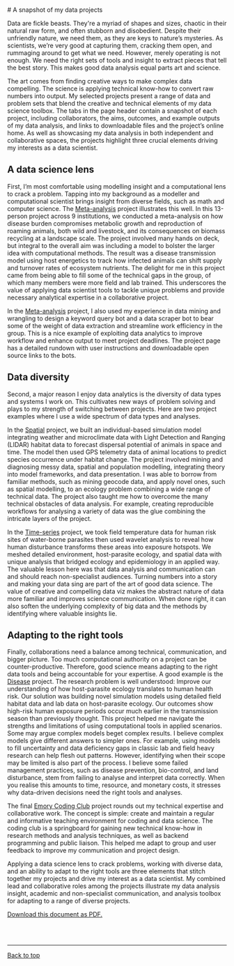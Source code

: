 <a id="top"></a>

<br>  
# A snapshot of my data projects  

Data are fickle beasts. They're a myriad of shapes and sizes, chaotic in their natural raw form, and often stubborn and disobedient. Despite their unfriendly nature, we need them, as they are keys to nature’s mysteries. As scientists, we’re very good at capturing them, cracking them open, and rummaging around to get what we need. However, merely operating is not enough. We need the right sets of tools and insight to extract pieces that tell the best story. This makes good data analysis equal parts art and science.   

The art comes from finding creative ways to make complex data compelling. The science is applying technical know-how to convert raw numbers into output. My selected projects present a range of data and problem sets that blend the creative and technical elements of my data science toolbox. The tabs in the page header contain a snapshot of each project, including collaborators, the aims, outcomes, and example outputs of my data analysis, and links to downloadable files and the project’s online home. As well as showcasing my data analysis in both independent and collaborative spaces, the projects highlight three crucial elements driving my interests as a data scientist.    

## A data science lens  

First, I’m most comfortable using modelling insight and a computational lens to crack a problem. Tapping into my background as a modeller and computational scientist brings insight from diverse fields, such as math and computer science. The [Meta-analysis](meta) project illustrates this well. In this 13-person project across 9 institutions, we conducted a meta-analysis on how disease burden compromises metabolic growth and reproduction of roaming animals, both wild and livestock, and its consequences on biomass recycling at a landscape scale. The project involved many hands on deck, but integral to the overall aim was including a model to bolster the larger idea with computational methods. The result was a disease transmission model using host energetics to track how infected animals can shift supply and turnover rates of ecosystem nutrients. The delight for me in this project came from being able to fill some of the technical gaps in the group, of which many members were more field and lab trained. This underscores the value of applying data scientist tools to tackle unique problems and provide necessary analytical expertise in a collaborative project.    

In the [Meta-analysis](meta) project, I also used my experience in data mining and wrangling to design a keyword query bot and a data scraper bot to bear some of the weight of data extraction and streamline work efficiency in the group. This is a nice example of exploiting data analytics to improve workflow and enhance output to meet project deadlines. The project page has a detailed rundown with user instructions and downloadable open source links to the bots.  

## Data diversity  

Second, a major reason I enjoy data analytics is the diversity of data types and systems I work on. This cultivates new ways of problem solving and plays to my strength of switching between projects. Here are two project examples where I use a wide spectrum of data types and analyses.    

In the [Spatial](spatial) project, we built an individual-based simulation model integrating weather and microclimate data with Light Detection and Ranging (LIDAR) habitat data to forecast dispersal potential of animals in space and time. The model then used GPS telemetry data of animal locations to predict species occurrence under habitat change. The project involved mining and diagnosing messy data, spatial and population modelling, integrating theory into model frameworks, and data presentation. I was able to borrow from familiar methods, such as mining geocode data, and apply novel ones, such as spatial modelling, to an ecology problem combining a wide range of technical data. The project also taught me how to overcome the many technical obstacles of data analysis. For example, creating reproducible workflows for analysing a variety of data was the glue combining the intricate layers of the project.  

In the [Time-series](time_series) project, we took field temperature data for human risk sites of water-borne parasites then used wavelet analysis to reveal how human disturbance transforms these areas into exposure hotspots. We meshed detailed environment, host-parasite ecology, and spatial data with unique analysis that bridged ecology and epidemiology in an applied way. The valuable lesson here was that data analysis and communication can and should reach non-specialist audiences. Turning numbers into a story and making your data sing are part of the art of good data science. The value of creative and compelling data viz makes the abstract nature of data more familiar and improves science communication. When done right, it can also soften the underlying complexity of big data and the methods by identifying where valuable insights lie.   

## Adapting to the right tools  

Finally, collaborations need a balance among technical, communication, and bigger picture. Too much computational authority on a project can be counter-productive. Therefore, good science means adapting to the right data tools and being accountable for your expertise. A good example is the [Disease](disease) project. The research problem is well understood: Improve our understanding of how host-parasite ecology translates to human health risk. Our solution was building novel simulation models using detailed field habitat data and lab data on host-parasite ecology. Our outcomes show high-risk human exposure periods occur much earlier in the transmission season than previously thought. This project helped me navigate the strengths and limitations of using computational tools in applied scenarios. Some may argue complex models beget complex results. I believe complex models give different answers to simpler ones. For example, using models to fill uncertainty and data deficiency gaps in classic lab and field heavy research can help flesh out patterns. However, identifying when their scope may be limited is also part of the process. I believe some failed management practices, such as disease prevention, bio-control, and land disturbance, stem from failing to analyse and interpret data correctly. When you realise this amounts to time, resource, and monetary costs, it stresses why data-driven decisions need the right tools and analyses. 

The final [Emory Coding Club](coding_club) project rounds out my technical expertise and collaborative work. The concept is simple: create and maintain a regular and informative teaching environment for coding and data science. The coding club is a springboard for gaining new technical know-how in research methods and analysis techniques, as well as backend programming and public liaison. This helped me adapt to group and user feedback to improve my communication and project design.   

Applying a data science lens to crack problems, working with diverse data, and an ability to adapt to the right tools are three elements that stitch together my projects and drive my interest as a data scientist. My combined lead and collaborative roles among the projects illustrate my data analysis insight, academic and non-specialist communication, and analysis toolbox for adapting to a range of diverse projects.  

[Download this document as PDF.](https://github.com/darwinanddavis/data_projects/raw/gh-pages/data_project_snapshot_overview.pdf)
  
<br>  
<br>  

******    

[Back to top](#top)